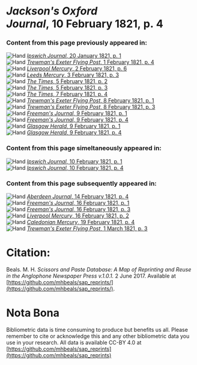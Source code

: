 # *Jackson's Oxford Journal*, 10 February 1821, p. 4  
  
### Content from this page previously appeared in:  
![Hand](http://scissorsandpaste.net/wp-content/uploads/2017/06/smallhandpointer.png) [*Ipswich Journal*, 20 January 1821, p. 1](https://mhbeals.github.io/sap_html/Ipswich-Journal/Ipswich-Journal-20-January-1821-p-1)  
![Hand](http://scissorsandpaste.net/wp-content/uploads/2017/06/smallhandpointer.png) [*Trewman's Exeter Flying Post*, 1 February 1821, p. 4](https://mhbeals.github.io/sap_html/Trewman's-Exeter-Flying-Post/Trewman's-Exeter-Flying-Post-1-February-1821-p-4)  
![Hand](http://scissorsandpaste.net/wp-content/uploads/2017/06/smallhandpointer.png) [*Liverpool Mercury*, 2 February 1821, p. 6](https://mhbeals.github.io/sap_html/Liverpool-Mercury/Liverpool-Mercury-2-February-1821-p-6)  
![Hand](http://scissorsandpaste.net/wp-content/uploads/2017/06/smallhandpointer.png) [*Leeds Mercury*, 3 February 1821, p. 3](https://mhbeals.github.io/sap_html/Leeds-Mercury/Leeds-Mercury-3-February-1821-p-3)  
![Hand](http://scissorsandpaste.net/wp-content/uploads/2017/06/smallhandpointer.png) [*The Times*, 5 February 1821, p. 2](https://mhbeals.github.io/sap_html/The-Times/The-Times-5-February-1821-p-2)  
![Hand](http://scissorsandpaste.net/wp-content/uploads/2017/06/smallhandpointer.png) [*The Times*, 5 February 1821, p. 3](https://mhbeals.github.io/sap_html/The-Times/The-Times-5-February-1821-p-3)  
![Hand](http://scissorsandpaste.net/wp-content/uploads/2017/06/smallhandpointer.png) [*The Times*, 7 February 1821, p. 4](https://mhbeals.github.io/sap_html/The-Times/The-Times-7-February-1821-p-4)  
![Hand](http://scissorsandpaste.net/wp-content/uploads/2017/06/smallhandpointer.png) [*Trewman's Exeter Flying Post*, 8 February 1821, p. 1](https://mhbeals.github.io/sap_html/Trewman's-Exeter-Flying-Post/Trewman's-Exeter-Flying-Post-8-February-1821-p-1)  
![Hand](http://scissorsandpaste.net/wp-content/uploads/2017/06/smallhandpointer.png) [*Trewman's Exeter Flying Post*, 8 February 1821, p. 3](https://mhbeals.github.io/sap_html/Trewman's-Exeter-Flying-Post/Trewman's-Exeter-Flying-Post-8-February-1821-p-3)  
![Hand](http://scissorsandpaste.net/wp-content/uploads/2017/06/smallhandpointer.png) [*Freeman's Journal*, 9 February 1821, p. 1](https://mhbeals.github.io/sap_html/Freeman's-Journal/Freeman's-Journal-9-February-1821-p-1)  
![Hand](http://scissorsandpaste.net/wp-content/uploads/2017/06/smallhandpointer.png) [*Freeman's Journal*, 9 February 1821, p. 4](https://mhbeals.github.io/sap_html/Freeman's-Journal/Freeman's-Journal-9-February-1821-p-4)  
![Hand](http://scissorsandpaste.net/wp-content/uploads/2017/06/smallhandpointer.png) [*Glasgow Herald*, 9 February 1821, p. 1](https://mhbeals.github.io/sap_html/Glasgow-Herald/Glasgow-Herald-9-February-1821-p-1)  
![Hand](http://scissorsandpaste.net/wp-content/uploads/2017/06/smallhandpointer.png) [*Glasgow Herald*, 9 February 1821, p. 4](https://mhbeals.github.io/sap_html/Glasgow-Herald/Glasgow-Herald-9-February-1821-p-4)  
  
### Content from this page simeltaneously appeared in:  
![Hand](http://scissorsandpaste.net/wp-content/uploads/2017/06/smallhandpointer.png) [*Ipswich Journal*, 10 February 1821, p. 1](https://mhbeals.github.io/sap_html/Ipswich-Journal/Ipswich-Journal-10-February-1821-p-1)  
![Hand](http://scissorsandpaste.net/wp-content/uploads/2017/06/smallhandpointer.png) [*Ipswich Journal*, 10 February 1821, p. 4](https://mhbeals.github.io/sap_html/Ipswich-Journal/Ipswich-Journal-10-February-1821-p-4)  
  
### Content from this page subsequently appeared in:  
![Hand](http://scissorsandpaste.net/wp-content/uploads/2017/06/smallhandpointer.png) [*Aberdeen Journal*, 14 February 1821, p. 4](https://mhbeals.github.io/sap_html/Aberdeen-Journal/Aberdeen-Journal-14-February-1821-p-4)  
![Hand](http://scissorsandpaste.net/wp-content/uploads/2017/06/smallhandpointer.png) [*Freeman's Journal*, 16 February 1821, p. 1](https://mhbeals.github.io/sap_html/Freeman's-Journal/Freeman's-Journal-16-February-1821-p-1)  
![Hand](http://scissorsandpaste.net/wp-content/uploads/2017/06/smallhandpointer.png) [*Freeman's Journal*, 16 February 1821, p. 3](https://mhbeals.github.io/sap_html/Freeman's-Journal/Freeman's-Journal-16-February-1821-p-3)  
![Hand](http://scissorsandpaste.net/wp-content/uploads/2017/06/smallhandpointer.png) [*Liverpool Mercury*, 16 February 1821, p. 2](https://mhbeals.github.io/sap_html/Liverpool-Mercury/Liverpool-Mercury-16-February-1821-p-2)  
![Hand](http://scissorsandpaste.net/wp-content/uploads/2017/06/smallhandpointer.png) [*Caledonian Mercury*, 19 February 1821, p. 4](https://mhbeals.github.io/sap_html/Caledonian-Mercury/Caledonian-Mercury-19-February-1821-p-4)  
![Hand](http://scissorsandpaste.net/wp-content/uploads/2017/06/smallhandpointer.png) [*Trewman's Exeter Flying Post*, 1 March 1821, p. 3](https://mhbeals.github.io/sap_html/Trewman's-Exeter-Flying-Post/Trewman's-Exeter-Flying-Post-1-March-1821-p-3)  


# Citation: 

Beals. M. H. *Scissors and Paste Database: A Map of Reprinting and Reuse in the Anglophone Newspaper Press v.1.0.1.* 2 June 2017. Available at [https://github.com/mhbeals/sap_reprints/](https://github.com/mhbeals/sap_reprints/). 

# Nota Bona

Bibliometric data is time consuming to produce but benefits us all. Please remember to cite or acknowledge this and any other bibliometric data you use in your research. All data is available CC-BY 4.0 at [https://github.com/mhbeals/sap_reprints](https://github.com/mhbeals/sap_reprints)